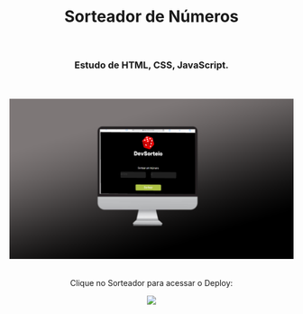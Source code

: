 <h1 align="center">
  Sorteador de Números</h1>
<br>
<h3 align="center">Estudo de HTML, CSS, JavaScript.</h3>
<br>
<br>

<div align="center">
  <img width="800px" src="assets/Novo Projeto (3).png" />
</div>
<br>
<div align="center">
  
  <p>Clique no Sorteador para acessar o Deploy:</p>
<a href="https://sorteadorzc.netlify.app/" target="_blank"><img width= "100" src="https://encrypted-tbn0.gstatic.com/images?q=tbn:ANd9GcSVoGhYc2wbmZocZ1_-E5BmsxFASljGqheV1w&s"></a>
</div>
